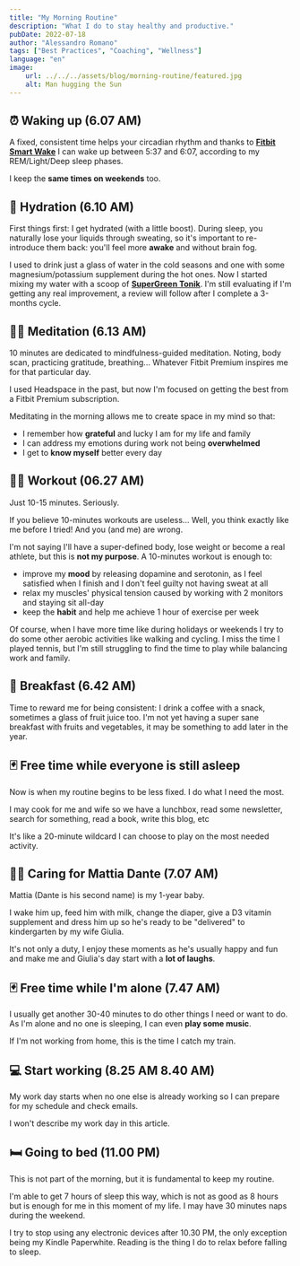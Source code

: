 ```yaml
---
title: "My Morning Routine"
description: "What I do to stay healthy and productive."
pubDate: 2022-07-18
author: "Alessandro Romano"
tags: ["Best Practices", "Coaching", "Wellness"]
language: "en"
image:
    url: ../../../assets/blog/morning-routine/featured.jpg
    alt: Man hugging the Sun
---
```


## ⏰ Waking up (6.07 AM)

A fixed, consistent time helps your circadian rhythm and thanks to [**Fitbit Smart Wake**](https://www.fitbit.com/global/uk/technology/sleep) I can wake up between 5:37 and 6:07, according to my REM/Light/Deep sleep phases.

I keep the **same times on weekends** too.

## 🚰 Hydration (6.10 AM)

First things first: I get hydrated (with a little boost). During sleep, you naturally lose your liquids through sweating, so it's important to re-introduce them back: you'll feel more **awake** and without brain fog.

I used to drink just a glass of water in the cold seasons and one with some magnesium/potassium supplement during the hot ones. Now I started mixing my water with a scoop of [**SuperGreen Tonik**](https://supergreentonik.com/). I'm still evaluating if I'm getting any real improvement, a review will follow after I complete a 3-months cycle.

## 🧘‍♂️ Meditation (6.13 AM)

10 minutes are dedicated to mindfulness-guided meditation. Noting, body scan, practicing gratitude, breathing... Whatever Fitbit Premium inspires me for that particular day.

I used Headspace in the past, but now I'm focused on getting the best from a Fitbit Premium subscription.

Meditating in the morning allows me to create space in my mind so that:

- I remember how **grateful** and lucky I am for my life and family
- I can address my emotions during work not being **overwhelmed**
- I get to **know myself** better every day

## 🏋️‍♂️ Workout (06.27 AM)

Just 10-15 minutes. Seriously.

If you believe 10-minutes workouts are useless... Well, you think exactly like me before I tried! And you (and me) are wrong.

I'm not saying I'll have a super-defined body, lose weight or become a real athlete, but this is **not my purpose**. A 10-minutes workout is enough to:

- improve my **mood** by releasing dopamine and serotonin, as I feel satisfied when I finish and I don't feel guilty not having sweat at all
- relax my muscles' physical tension caused by working with 2 monitors and staying sit all-day
- keep the **habit** and help me achieve 1 hour of exercise per week

Of course, when I have more time like during holidays or weekends I try to do some other aerobic activities like walking and cycling. I miss the time I played tennis, but I'm still struggling to find the time to play while balancing work and family.

## 🥐 Breakfast (6.42 AM)

Time to reward me for being consistent: I drink a coffee with a snack, sometimes a glass of fruit juice too. I'm not yet having a super sane breakfast with fruits and vegetables, it may be something to add later in the year.

## 🃏 Free time while everyone is still asleep

Now is when my routine begins to be less fixed. I do what I need the most.

I may cook for me and wife so we have a lunchbox, read some newsletter, search for something, read a book, write this blog, etc

It's like a 20-minute wildcard I can choose to play on the most needed activity.

## 👨‍🍼 Caring for Mattia Dante (7.07 AM)

Mattia (Dante is his second name) is my 1-year baby.

I wake him up, feed him with milk, change the diaper, give a D3 vitamin supplement and dress him up so he's ready to be "delivered" to kindergarten by my wife Giulia.

It's not only a duty, I enjoy these moments as he's usually happy and fun and make me and Giulia's day start with a **lot of laughs**.

## 🃏 Free time while I'm alone (7.47 AM)

I usually get another 30-40 minutes to do other things I need or want to do. As I'm alone and no one is sleeping, I can even **play some music**.

If I'm not working from home, this is the time I catch my train.

## 💻 Start working (8.25 AM 8.40 AM)

My work day starts when no one else is already working so I can prepare for my schedule and check emails.

I won't describe my work day in this article.

## 🛏️ Going to bed (11.00 PM)

This is not part of the morning, but it is fundamental to keep my routine.

I'm able to get 7 hours of sleep this way, which is not as good as 8 hours but is enough for me in this moment of my life. I may have 30 minutes naps during the weekend.

I try to stop using any electronic devices after 10.30 PM, the only exception being my Kindle Paperwhite. Reading is the thing I do to relax before falling to sleep.
